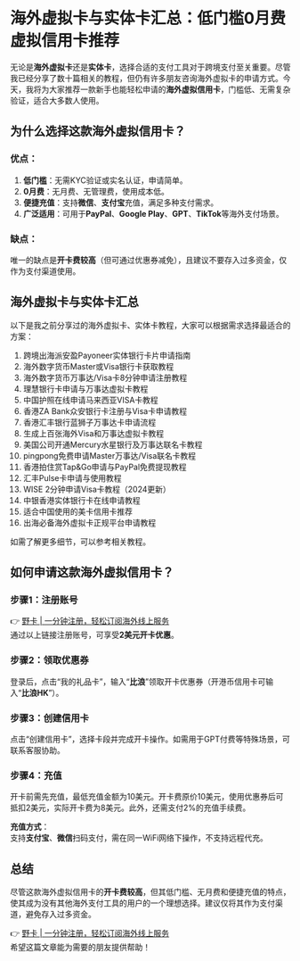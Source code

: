 # 海外虚拟卡与实体卡汇总：低门槛0月费虚拟信用卡推荐

无论是**海外虚拟卡**还是**实体卡**，选择合适的支付工具对于跨境支付至关重要。尽管我已经分享了数十篇相关的教程，但仍有许多朋友咨询海外虚拟卡的申请方式。今天，我将为大家推荐一款新手也能轻松申请的**海外虚拟信用卡**，门槛低、无需复杂验证，适合大多数人使用。

## 为什么选择这款海外虚拟信用卡？

### 优点：
1. **低门槛**：无需KYC验证或实名认证，申请简单。
2. **0月费**：无月费、无管理费，使用成本低。
3. **便捷充值**：支持**微信**、**支付宝**充值，满足多种支付需求。
4. **广泛适用**：可用于**PayPal**、**Google Play**、**GPT**、**TikTok**等海外支付场景。

### 缺点：
唯一的缺点是**开卡费较高**（但可通过优惠券减免），且建议不要存入过多资金，仅作为支付渠道使用。

## 海外虚拟卡与实体卡汇总

以下是我之前分享过的海外虚拟卡、实体卡教程，大家可以根据需求选择最适合的方案：

1. 跨境出海派安盈Payoneer实体银行卡片申请指南  
2. 海外数字货币Master或Visa银行卡获取教程  
3. 海外数字货币万事达/Visa卡8分钟申请注册教程  
4. 理慧银行卡申请与万事达虚拟卡教程  
5. 中国护照在线申请马来西亚VISA卡教程  
6. 香港ZA Bank众安银行卡注册与Visa卡申请教程  
7. 香港汇丰银行蓝狮子万事达卡申请流程  
8. 生成上百张海外Visa和万事达虚拟卡教程  
9. 美国公司开通Mercury水星银行及万事达联名卡教程  
10. pingpong免费申请Master万事达/Visa联名卡教程  
11. 香港拍住赏Tap&Go申请与PayPal免费提现教程  
12. 汇丰Pulse卡申请与使用教程  
13. WISE 2分钟申请Visa卡教程（2024更新）  
14. 中银香港实体银行卡在线申请教程  
15. 适合中国使用的美卡信用卡推荐  
16. 出海必备海外虚拟卡正规平台申请教程  

如需了解更多细节，可以参考相关教程。

## 如何申请这款海外虚拟信用卡？

### 步骤1：注册账号
👉 [野卡 | 一分钟注册，轻松订阅海外线上服务](https://bbtdd.com/yeka)  
通过以上链接注册账号，可享受**2美元开卡优惠**。

### 步骤2：领取优惠券
登录后，点击“我的礼品卡”，输入“**比浪**”领取开卡优惠券（开港币信用卡可输入“**比浪HK**”）。

### 步骤3：创建信用卡
点击“创建信用卡”，选择卡段并完成开卡操作。如需用于GPT付费等特殊场景，可联系客服协助。

### 步骤4：充值
开卡前需先充值，最低充值金额为10美元。开卡费原价10美元，使用优惠券后可抵扣2美元，实际开卡费为8美元。此外，还需支付2%的充值手续费。

**充值方式**：  
支持**支付宝**、**微信**扫码支付，需在同一WiFi网络下操作，不支持远程代充。

## 总结

尽管这款海外虚拟信用卡的**开卡费较高**，但其低门槛、无月费和便捷充值的特点，使其成为没有其他海外支付工具的用户的一个理想选择。建议仅将其作为支付渠道，避免存入过多资金。

👉 [野卡 | 一分钟注册，轻松订阅海外线上服务](https://bbtdd.com/yeka)  
希望这篇文章能为需要的朋友提供帮助！